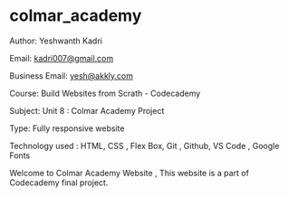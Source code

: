 # colmar_academy


Author: Yeshwanth Kadri

Email: kadri007@gmail.com

Business Email: yesh@akkly.com 

Course: Build Websites from Scrath - Codecademy 

Subject: Unit 8 : Colmar Academy Project

Type: Fully responsive website  

Technology used : HTML, CSS , Flex Box, Git , Github, VS Code , Google Fonts

Welcome to Colmar Academy Website , This website is a part of Codecademy final project.


